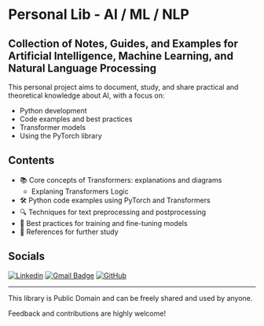# Personal Lib - AI / ML / NLP

## Collection of Notes, Guides, and Examples for Artificial Intelligence, Machine Learning, and Natural Language Processing

This personal project aims to document, study, and share practical and theoretical knowledge about AI, with a focus on:

- Python development
- Code examples and best practices
- Transformer models
- Using the PyTorch library


## Contents

- 📚 Core concepts of Transformers: explanations and diagrams
  - Explaning Transformers Logic[]()
- 🛠️ Python code examples using PyTorch and Transformers
- 🔍 Techniques for text preprocessing and postprocessing
- 🚀 Best practices for training and fine-tuning models
- 📖 References for further study

## Socials
[![Linkedin](https://img.shields.io/badge/-LinkedIn/leomsantos-blue?style=flat-square&logo=Linkedin&logoColor=white&link=https://www.linkedin.com/in/leomsantos/)](https://www.linkedin.com/in/leomsantos/)
[![Gmail Badge](https://img.shields.io/badge/-leoms--98@hotmail.com-D14836?style=flat-square&logo=Gmail&logoColor=white)](mailto:leoms-98@hotmail.com)
[![GitHub](https://img.shields.io/github/followers/LeoMSgit?label=follow&style=social)](https://github.com/LeoMSgit)

---

This library is Public Domain and can be freely shared and used by anyone.

Feedback and contributions are highly welcome!


